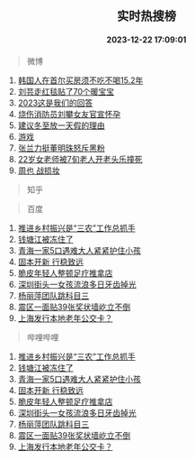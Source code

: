 <div align="center"><h2>实时热搜榜</h2><h4>2023-12-22 17:09:01</h4></div>

> 微博  

1. [韩国人在首尔买房须不吃不喝15.2年](https://s.weibo.com/weibo?q=%23%E9%9F%A9%E5%9B%BD%E4%BA%BA%E5%9C%A8%E9%A6%96%E5%B0%94%E4%B9%B0%E6%88%BF%E9%A1%BB%E4%B8%8D%E5%90%83%E4%B8%8D%E5%96%9D15.2%E5%B9%B4%23&t=31&band_rank=1&Refer=top)<br />
2. [刘芸走红毯贴了70个暖宝宝](https://s.weibo.com/weibo?q=%23%E5%88%98%E8%8A%B8%E8%B5%B0%E7%BA%A2%E6%AF%AF%E8%B4%B4%E4%BA%8670%E4%B8%AA%E6%9A%96%E5%AE%9D%E5%AE%9D%23&t=31&band_rank=2&Refer=top)<br />
3. [2023这是我们的回答](https://s.weibo.com/weibo?q=%232023%E8%BF%99%E6%98%AF%E6%88%91%E4%BB%AC%E7%9A%84%E5%9B%9E%E7%AD%94%23&t=31&band_rank=3&Refer=top)<br />
4. [烧伤消防员刘攀女友官宣怀孕](https://s.weibo.com/weibo?q=%23%E7%83%A7%E4%BC%A4%E6%B6%88%E9%98%B2%E5%91%98%E5%88%98%E6%94%80%E5%A5%B3%E5%8F%8B%E5%AE%98%E5%AE%A3%E6%80%80%E5%AD%95%23&t=31&band_rank=4&Refer=top)<br />
5. [建议冬至放一天假的理由](https://s.weibo.com/weibo?q=%E5%BB%BA%E8%AE%AE%E5%86%AC%E8%87%B3%E6%94%BE%E4%B8%80%E5%A4%A9%E5%81%87%E7%9A%84%E7%90%86%E7%94%B1&t=31&band_rank=5&Refer=top)<br />
6. [游戏](https://s.weibo.com/weibo?q=%23%E6%B8%B8%E6%88%8F%23&t=31&band_rank=6&Refer=top)<br />
7. [张兰力挺董明珠怒斥黑粉](https://s.weibo.com/weibo?q=%23%E5%BC%A0%E5%85%B0%E5%8A%9B%E6%8C%BA%E8%91%A3%E6%98%8E%E7%8F%A0%E6%80%92%E6%96%A5%E9%BB%91%E7%B2%89%23&t=31&band_rank=7&Refer=top)<br />
8. [22岁女老师被7旬老人开老头乐撞死](https://s.weibo.com/weibo?q=%2322%E5%B2%81%E5%A5%B3%E8%80%81%E5%B8%88%E8%A2%AB7%E6%97%AC%E8%80%81%E4%BA%BA%E5%BC%80%E8%80%81%E5%A4%B4%E4%B9%90%E6%92%9E%E6%AD%BB%23&t=31&band_rank=8&Refer=top)<br />
9. [周也 战损妆](https://s.weibo.com/weibo?q=%E5%91%A8%E4%B9%9F%20%E6%88%98%E6%8D%9F%E5%A6%86&t=31&band_rank=9&Refer=top)<br />

> 知乎  


> 百度  

1. [推进乡村振兴是“三农”工作总抓手](https://www.baidu.com/s?wd=%E6%8E%A8%E8%BF%9B%E4%B9%A1%E6%9D%91%E6%8C%AF%E5%85%B4%E6%98%AF%E2%80%9C%E4%B8%89%E5%86%9C%E2%80%9D%E5%B7%A5%E4%BD%9C%E6%80%BB%E6%8A%93%E6%89%8B&sa=fyb_news&rsv_dl=fyb_news)<br />
2. [钱塘江被冻住了](https://www.baidu.com/s?wd=%E9%92%B1%E5%A1%98%E6%B1%9F%E8%A2%AB%E5%86%BB%E4%BD%8F%E4%BA%86&sa=fyb_news&rsv_dl=fyb_news)<br />
3. [青海一家5口遇难大人紧紧护住小孩](https://www.baidu.com/s?wd=%E9%9D%92%E6%B5%B7%E4%B8%80%E5%AE%B65%E5%8F%A3%E9%81%87%E9%9A%BE%E5%A4%A7%E4%BA%BA%E7%B4%A7%E7%B4%A7%E6%8A%A4%E4%BD%8F%E5%B0%8F%E5%AD%A9&sa=fyb_news&rsv_dl=fyb_news)<br />
4. [固本开新 行稳致远](https://www.baidu.com/s?wd=%E5%9B%BA%E6%9C%AC%E5%BC%80%E6%96%B0+%E8%A1%8C%E7%A8%B3%E8%87%B4%E8%BF%9C&sa=fyb_news&rsv_dl=fyb_news)<br />
5. [脆皮年轻人整顿足疗推拿店](https://www.baidu.com/s?wd=%E8%84%86%E7%9A%AE%E5%B9%B4%E8%BD%BB%E4%BA%BA%E6%95%B4%E9%A1%BF%E8%B6%B3%E7%96%97%E6%8E%A8%E6%8B%BF%E5%BA%97&sa=fyb_news&rsv_dl=fyb_news)<br />
6. [深圳街头一女孩流浪多日牙齿掉光](https://www.baidu.com/s?wd=%E6%B7%B1%E5%9C%B3%E8%A1%97%E5%A4%B4%E4%B8%80%E5%A5%B3%E5%AD%A9%E6%B5%81%E6%B5%AA%E5%A4%9A%E6%97%A5%E7%89%99%E9%BD%BF%E6%8E%89%E5%85%89&sa=fyb_news&rsv_dl=fyb_news)<br />
7. [杨丽萍团队跳科目三](https://www.baidu.com/s?wd=%E6%9D%A8%E4%B8%BD%E8%90%8D%E5%9B%A2%E9%98%9F%E8%B7%B3%E7%A7%91%E7%9B%AE%E4%B8%89&sa=fyb_news&rsv_dl=fyb_news)<br />
8. [震区一面贴39张奖状墙屹立不倒](https://www.baidu.com/s?wd=%E9%9C%87%E5%8C%BA%E4%B8%80%E9%9D%A2%E8%B4%B439%E5%BC%A0%E5%A5%96%E7%8A%B6%E5%A2%99%E5%B1%B9%E7%AB%8B%E4%B8%8D%E5%80%92&sa=fyb_news&rsv_dl=fyb_news)<br />
9. [上海发行本地老年公交卡？](https://www.baidu.com/s?wd=%E4%B8%8A%E6%B5%B7%E5%8F%91%E8%A1%8C%E6%9C%AC%E5%9C%B0%E8%80%81%E5%B9%B4%E5%85%AC%E4%BA%A4%E5%8D%A1%EF%BC%9F&sa=fyb_news&rsv_dl=fyb_news)<br />

> 哔哩哔哩  

1. [推进乡村振兴是“三农”工作总抓手](https://www.baidu.com/s?wd=%E6%8E%A8%E8%BF%9B%E4%B9%A1%E6%9D%91%E6%8C%AF%E5%85%B4%E6%98%AF%E2%80%9C%E4%B8%89%E5%86%9C%E2%80%9D%E5%B7%A5%E4%BD%9C%E6%80%BB%E6%8A%93%E6%89%8B&sa=fyb_news&rsv_dl=fyb_news)<br />
2. [钱塘江被冻住了](https://www.baidu.com/s?wd=%E9%92%B1%E5%A1%98%E6%B1%9F%E8%A2%AB%E5%86%BB%E4%BD%8F%E4%BA%86&sa=fyb_news&rsv_dl=fyb_news)<br />
3. [青海一家5口遇难大人紧紧护住小孩](https://www.baidu.com/s?wd=%E9%9D%92%E6%B5%B7%E4%B8%80%E5%AE%B65%E5%8F%A3%E9%81%87%E9%9A%BE%E5%A4%A7%E4%BA%BA%E7%B4%A7%E7%B4%A7%E6%8A%A4%E4%BD%8F%E5%B0%8F%E5%AD%A9&sa=fyb_news&rsv_dl=fyb_news)<br />
4. [固本开新 行稳致远](https://www.baidu.com/s?wd=%E5%9B%BA%E6%9C%AC%E5%BC%80%E6%96%B0+%E8%A1%8C%E7%A8%B3%E8%87%B4%E8%BF%9C&sa=fyb_news&rsv_dl=fyb_news)<br />
5. [脆皮年轻人整顿足疗推拿店](https://www.baidu.com/s?wd=%E8%84%86%E7%9A%AE%E5%B9%B4%E8%BD%BB%E4%BA%BA%E6%95%B4%E9%A1%BF%E8%B6%B3%E7%96%97%E6%8E%A8%E6%8B%BF%E5%BA%97&sa=fyb_news&rsv_dl=fyb_news)<br />
6. [深圳街头一女孩流浪多日牙齿掉光](https://www.baidu.com/s?wd=%E6%B7%B1%E5%9C%B3%E8%A1%97%E5%A4%B4%E4%B8%80%E5%A5%B3%E5%AD%A9%E6%B5%81%E6%B5%AA%E5%A4%9A%E6%97%A5%E7%89%99%E9%BD%BF%E6%8E%89%E5%85%89&sa=fyb_news&rsv_dl=fyb_news)<br />
7. [杨丽萍团队跳科目三](https://www.baidu.com/s?wd=%E6%9D%A8%E4%B8%BD%E8%90%8D%E5%9B%A2%E9%98%9F%E8%B7%B3%E7%A7%91%E7%9B%AE%E4%B8%89&sa=fyb_news&rsv_dl=fyb_news)<br />
8. [震区一面贴39张奖状墙屹立不倒](https://www.baidu.com/s?wd=%E9%9C%87%E5%8C%BA%E4%B8%80%E9%9D%A2%E8%B4%B439%E5%BC%A0%E5%A5%96%E7%8A%B6%E5%A2%99%E5%B1%B9%E7%AB%8B%E4%B8%8D%E5%80%92&sa=fyb_news&rsv_dl=fyb_news)<br />
9. [上海发行本地老年公交卡？](https://www.baidu.com/s?wd=%E4%B8%8A%E6%B5%B7%E5%8F%91%E8%A1%8C%E6%9C%AC%E5%9C%B0%E8%80%81%E5%B9%B4%E5%85%AC%E4%BA%A4%E5%8D%A1%EF%BC%9F&sa=fyb_news&rsv_dl=fyb_news)<br />
